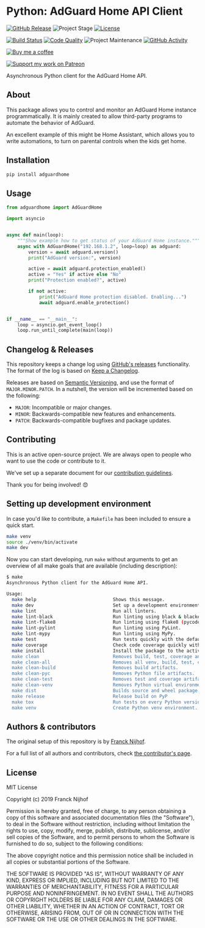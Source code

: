 # Python: AdGuard Home API Client

[![GitHub Release][releases-shield]][releases]
![Project Stage][project-stage-shield]
[![License][license-shield]](LICENSE.md)

[![Build Status][build-shield]][build]
[![Code Quality][code-quality-shield]][code-quality]
![Project Maintenance][maintenance-shield]
[![GitHub Activity][commits-shield]][commits]

[![Buy me a coffee][buymeacoffee-shield]][buymeacoffee]

[![Support my work on Patreon][patreon-shield]][patreon]

Asynchronous Python client for the AdGuard Home API.

## About

This package allows you to control and monitor an AdGuard Home instance
programmatically. It is mainly created to allow third-party programs to automate
the behavior of AdGuard.

An excellent example of this might be Home Assistant, which allows you to write
automations, to turn on parental controls when the kids get home.

## Installation

```bash
pip install adguardhome
```

## Usage

```python
from adguardhome import AdGuardHome

import asyncio


async def main(loop):
    """Show example how to get status of your AdGuard Home instance."""
    async with AdGuardHome("192.168.1.2", loop=loop) as adguard:
        version = await adguard.version()
        print("AdGuard version:", version)

        active = await adguard.protection_enabled()
        active = "Yes" if active else "No"
        print("Protection enabled?", active)

        if not active:
            print("AdGuard Home protection disabled. Enabling...")
            await adguard.enable_protection()


if __name__ == "__main__":
    loop = asyncio.get_event_loop()
    loop.run_until_complete(main(loop))
```

## Changelog & Releases

This repository keeps a change log using [GitHub's releases][releases]
functionality. The format of the log is based on
[Keep a Changelog][keepchangelog].

Releases are based on [Semantic Versioning][semver], and use the format
of ``MAJOR.MINOR.PATCH``. In a nutshell, the version will be incremented
based on the following:

- ``MAJOR``: Incompatible or major changes.
- ``MINOR``: Backwards-compatible new features and enhancements.
- ``PATCH``: Backwards-compatible bugfixes and package updates.

## Contributing

This is an active open-source project. We are always open to people who want to
use the code or contribute to it.

We've set up a separate document for our
[contribution guidelines](CONTRIBUTING.md).

Thank you for being involved! :heart_eyes:

## Setting up development environment

In case you'd like to contribute, a `Makefile` has been included to ensure a
quick start.

```bash
make venv
source ./venv/bin/activate
make dev
```

Now you can start developing, run `make` without arguments to get an overview
of all make goals that are available (including description):

```bash
$ make
Asynchronous Python client for the AdGuard Home API.

Usage:
  make help                            Shows this message.
  make dev                             Set up a development environment.
  make lint                            Run all linters.
  make lint-black                      Run linting using black & blacken-docs.
  make lint-flake8                     Run linting using flake8 (pycodestyle/pydocstyle).
  make lint-pylint                     Run linting using PyLint.
  make lint-mypy                       Run linting using MyPy.
  make test                            Run tests quickly with the default Python.
  make coverage                        Check code coverage quickly with the default Python.
  make install                         Install the package to the active Python's site-packages.
  make clean                           Removes build, test, coverage and Python artifacts.
  make clean-all                       Removes all venv, build, test, coverage and Python artifacts.
  make clean-build                     Removes build artifacts.
  make clean-pyc                       Removes Python file artifacts.
  make clean-test                      Removes test and coverage artifacts.
  make clean-venv                      Removes Python virtual environment artifacts.
  make dist                            Builds source and wheel package.
  make release                         Release build on PyP
  make tox                             Run tests on every Python version with tox.
  make venv                            Create Python venv environment.
```

## Authors & contributors

The original setup of this repository is by [Franck Nijhof][frenck].

For a full list of all authors and contributors,
check [the contributor's page][contributors].

## License

MIT License

Copyright (c) 2019 Franck Nijhof

Permission is hereby granted, free of charge, to any person obtaining a copy
of this software and associated documentation files (the "Software"), to deal
in the Software without restriction, including without limitation the rights
to use, copy, modify, merge, publish, distribute, sublicense, and/or sell
copies of the Software, and to permit persons to whom the Software is
furnished to do so, subject to the following conditions:

The above copyright notice and this permission notice shall be included in all
copies or substantial portions of the Software.

THE SOFTWARE IS PROVIDED "AS IS", WITHOUT WARRANTY OF ANY KIND, EXPRESS OR
IMPLIED, INCLUDING BUT NOT LIMITED TO THE WARRANTIES OF MERCHANTABILITY,
FITNESS FOR A PARTICULAR PURPOSE AND NONINFRINGEMENT. IN NO EVENT SHALL THE
AUTHORS OR COPYRIGHT HOLDERS BE LIABLE FOR ANY CLAIM, DAMAGES OR OTHER
LIABILITY, WHETHER IN AN ACTION OF CONTRACT, TORT OR OTHERWISE, ARISING FROM,
OUT OF OR IN CONNECTION WITH THE SOFTWARE OR THE USE OR OTHER DEALINGS IN THE
SOFTWARE.

[build-shield]: https://github.com/frenck/python-adguardhome/workflows/Continuous%20Integration/badge.svg
[build]: https://github.com/frenck/python-adguardhome/actions
[buymeacoffee-shield]: https://www.buymeacoffee.com/assets/img/guidelines/download-assets-sm-2.svg
[buymeacoffee]: https://www.buymeacoffee.com/frenck
[code-quality-shield]: https://img.shields.io/lgtm/grade/python/g/frenck/python-adguardhome.svg?logo=lgtm&logoWidth=18
[code-quality]: https://lgtm.com/projects/g/frenck/python-adguardhome/context:python
[commits-shield]: https://img.shields.io/github/commit-activity/y/frenck/python-adguardhome.svg
[commits]: https://github.com/frenck/python-adguardhome/commits/master
[contributors]: https://github.com/frenck/python-adguardhome/graphs/contributors
[frenck]: https://github.com/frenck
[keepchangelog]: http://keepachangelog.com/en/1.0.0/
[license-shield]: https://img.shields.io/github/license/frenck/python-adguardhome.svg
[maintenance-shield]: https://img.shields.io/maintenance/yes/2019.svg
[patreon-shield]: https://www.frenck.nl/images/patreon.png
[patreon]: https://www.patreon.com/frenck
[project-stage-shield]: https://img.shields.io/badge/project%20stage-experimental-yellow.svg
[releases-shield]: https://img.shields.io/github/release/frenck/python-adguardhome.svg
[releases]: https://github.com/frenck/python-adguardhome/releases
[semver]: http://semver.org/spec/v2.0.0.html
